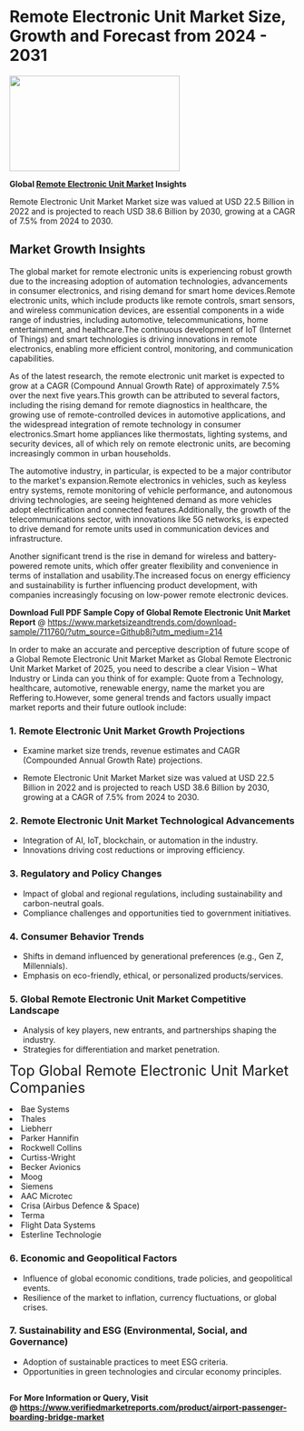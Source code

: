 <H1>Remote Electronic Unit Market Size, Growth and Forecast from 2024 - 2031</H1><img class="aligncenter size-medium wp-image-584254" src="https://thirdeyenews.in/wp-content/uploads/2024/09/Global-Market-Research-300x168.jpeg" alt="" width="300" height="168" /><p><strong>Global&nbsp;<a href="https://www.marketsizeandtrends.com/download-sample/711760/?utm_source=Github8j?utm_medium=214">Remote Electronic Unit Market</a> Insights</strong></p><p>Remote Electronic Unit Market Market size was valued at USD 22.5 Billion in 2022 and is projected to reach USD 38.6 Billion by 2030, growing at a CAGR of 7.5% from 2024 to 2030.</p><p><h2>Market Growth Insights</h2> <p>The global market for remote electronic units is experiencing robust growth due to the increasing adoption of automation technologies, advancements in consumer electronics, and rising demand for smart home devices.Remote electronic units, which include products like remote controls, smart sensors, and wireless communication devices, are essential components in a wide range of industries, including automotive, telecommunications, home entertainment, and healthcare.The continuous development of IoT (Internet of Things) and smart technologies is driving innovations in remote electronics, enabling more efficient control, monitoring, and communication capabilities.</p> <p>As of the latest research, the remote electronic unit market is expected to grow at a CAGR (Compound Annual Growth Rate) of approximately 7.5% over the next five years.This growth can be attributed to several factors, including the rising demand for remote diagnostics in healthcare, the growing use of remote-controlled devices in automotive applications, and the widespread integration of remote technology in consumer electronics.Smart home appliances like thermostats, lighting systems, and security devices, all of which rely on remote electronic units, are becoming increasingly common in urban households.</p> <p>The automotive industry, in particular, is expected to be a major contributor to the market's expansion.Remote electronics in vehicles, such as keyless entry systems, remote monitoring of vehicle performance, and autonomous driving technologies, are seeing heightened demand as more vehicles adopt electrification and connected features.Additionally, the growth of the telecommunications sector, with innovations like 5G networks, is expected to drive demand for remote units used in communication devices and infrastructure.</p> <p>Another significant trend is the rise in demand for wireless and battery-powered remote units, which offer greater flexibility and convenience in terms of installation and usability.The increased focus on energy efficiency and sustainability is further influencing product development, with companies increasingly focusing on low-power remote electronic devices.</p> <p><span class=""><strong>Download Full PDF Sample Copy of Global Remote Electronic Unit Market Report</strong> @ <a href="https://www.marketsizeandtrends.com/download-sample/711760/?utm_source=Github8j?utm_medium=214" target="_blank">https://www.marketsizeandtrends.com/download-sample/711760/?utm_source=Github8j?utm_medium=214</a></span></p><p>In order to make an accurate and perceptive description of future scope of a Global&nbsp;Remote Electronic Unit Market Market as Global&nbsp;Remote Electronic Unit Market Market of 2025, you need to describe a clear Vision &ndash; What Industry or Linda can you think of for example: Quote from a Technology, healthcare, automotive, renewable energy, name the market you are Reffering to.However, some general trends and factors usually impact market reports and their future outlook include:</p><h3>1.&nbsp;<strong>Remote Electronic Unit Market Growth Projections</strong></h3><ul><li>Examine market size trends, revenue estimates and CAGR (Compounded Annual Growth Rate) projections.</li><li><p>Remote Electronic Unit Market Market size was valued at USD 22.5 Billion in 2022 and is projected to reach USD 38.6 Billion by 2030, growing at a CAGR of 7.5% from 2024 to 2030.</p></li></ul><h3>2.&nbsp;<strong>Remote Electronic Unit Market Technological Advancements</strong></h3><ul><li>Integration of AI, IoT, blockchain, or automation in the industry.</li><li>Innovations driving cost reductions or improving efficiency.</li></ul><h3>3.&nbsp;<strong>Regulatory and Policy Changes</strong></h3><ul><li>Impact of global and regional regulations, including sustainability and carbon-neutral goals.</li><li>Compliance challenges and opportunities tied to government initiatives.</li></ul><h3>4.&nbsp;<strong>Consumer Behavior Trends</strong></h3><ul><li>Shifts in demand influenced by generational preferences (e.g., Gen Z, Millennials).</li><li>Emphasis on eco-friendly, ethical, or personalized products/services.</li></ul><h3>5.&nbsp;<strong>Global Remote Electronic Unit Market Competitive Landscape</strong></h3><ul><li>Analysis of key players, new entrants, and partnerships shaping the industry.</li><li>Strategies for differentiation and market penetration.</li></ul><p data-pm-slice="1 1 []"><span style="color: inherit; font-family: inherit; font-size: 25px;">Top Global Remote Electronic Unit Market Companies</span></p><div class="" data-test-id=""><p><li>Bae Systems</li><li> Thales</li><li> Liebherr</li><li> Parker Hannifin</li><li> Rockwell Collins</li><li> Curtiss-Wright</li><li> Becker Avionics</li><li> Moog</li><li> Siemens</li><li> AAC Microtec</li><li> Crisa (Airbus Defence & Space)</li><li> Terma</li><li> Flight Data Systems</li><li> Esterline Technologie</li></p></div><h3>6.&nbsp;<strong>Economic and Geopolitical Factors</strong></h3><ul><li>Influence of global economic conditions, trade policies, and geopolitical events.</li><li>Resilience of the market to inflation, currency fluctuations, or global crises.</li></ul><h3>7.&nbsp;<strong>Sustainability and ESG (Environmental, Social, and Governance)</strong></h3><ul><li>Adoption of sustainable practices to meet ESG criteria.</li><li>Opportunities in green technologies and circular economy principles.</li></ul><h2><strong style="font-size: 14px;">For More Information or Query, Visit @&nbsp;</strong><a style="background-color: #ffffff; font-size: 14px;" href="https://www.marketsizeandtrends.com/report/remote-electronic-unit-market/" target="_blank">https://www.verifiedmarketreports.com/product/airport-passenger-boarding-bridge-market</a></h2>
